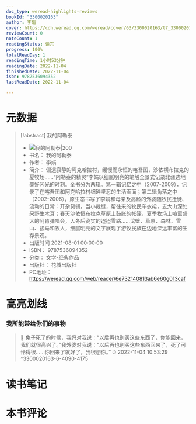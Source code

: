 ```yaml
---
doc_type: weread-highlights-reviews
bookId: "3300020163"
author: 李娟
cover: https://cdn.weread.qq.com/weread/cover/63/3300020163/t7_3300020163.jpg
reviewCount: 0
noteCount: 1
readingStatus: 读完
progress: 100%
totalReadDay: 1
readingTime: 1小时53分钟
readingDate: 2022-11-04
finishedDate: 2022-11-04
isbn: 9787536094352
lastReadDate: 2022-11-04

---
```

# 元数据
> [!abstract] 我的阿勒泰
> - ![ 我的阿勒泰|200](https://cdn.weread.qq.com/weread/cover/63/3300020163/t7_3300020163.jpg)
> - 书名： 我的阿勒泰
> - 作者： 李娟
> - 简介： 偏远寂静的阿克哈拉村，缓慢而永恒的喀吾图，沙依横布拉克的夏牧场……“阿勒泰的精灵”李娟以细腻明亮的笔触全景式记录北疆边地美好闪光的时刻。全书分为两辑。第一辑记忆之中（2007-2009），记录了在喀吾图和阿克哈拉村细碎坚忍的生活画面；第二辑角落之中（2002-2006），原生态书写了李娟和母亲及高龄的外婆随牧民迁徙、流动的日常：开杂货铺，当小裁缝，帮往来的牧民车衣裙，去大山深处采野生木耳；春天沙依恒布拉克草原上鼓胀的帐篷，夏季牧场上喧嚣盛大的阿肯弹唱会，入冬后瓷实的迢迢雪路……戈壁、草原、森林、雪山、骏马和牧人，细腻明亮的文字展现了游牧民族在边地深远丰富的生存景观。
> - 出版时间 2021-08-01 00:00:00
> - ISBN： 9787536094352
> - 分类： 文学-经典作品
> - 出版社： 花城出版社
> - PC地址：https://weread.qq.com/web/reader/6e732140813ab6e60g013caf

# 高亮划线

### 我所能带给你们的事物

> 📌 兔子死了的时候，我妈对我说：“以后再也别买这些东西了，你能回来，我们就很高兴了。”我外婆对我说：“以后再也别买这些东西回来了，死了可怜得很……你回来了就好了，我很想你。” 
> ⏱ 2022-11-04 10:53:29 ^3300020163-6-4090-4175

# 读书笔记

# 本书评论
